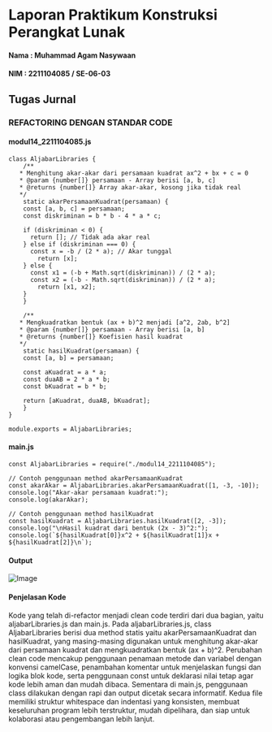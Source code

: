 # Laporan Praktikum Konstruksi Perangkat Lunak
#### Nama : Muhammad Agam Nasywaan
#### NIM : 2211104085 / SE-06-03

## Tugas Jurnal

### REFACTORING DENGAN STANDAR CODE

#### modul14_2211104085.js

```
class AljabarLibraries {
    /**
   * Menghitung akar-akar dari persamaan kuadrat ax^2 + bx + c = 0
   * @param {number[]} persamaan - Array berisi [a, b, c]
   * @returns {number[]} Array akar-akar, kosong jika tidak real
   */
    static akarPersamaanKuadrat(persamaan) {
    const [a, b, c] = persamaan;
    const diskriminan = b * b - 4 * a * c;

    if (diskriminan < 0) {
      return []; // Tidak ada akar real
    } else if (diskriminan === 0) {
      const x = -b / (2 * a); // Akar tunggal
        return [x];
    } else {
      const x1 = (-b + Math.sqrt(diskriminan)) / (2 * a);
      const x2 = (-b - Math.sqrt(diskriminan)) / (2 * a);
        return [x1, x2];
    }
    }

    /**
   * Mengkuadratkan bentuk (ax + b)^2 menjadi [a^2, 2ab, b^2]
   * @param {number[]} persamaan - Array berisi [a, b]
   * @returns {number[]} Koefisien hasil kuadrat
   */
    static hasilKuadrat(persamaan) {
    const [a, b] = persamaan;

    const aKuadrat = a * a;
    const duaAB = 2 * a * b;
    const bKuadrat = b * b;

    return [aKuadrat, duaAB, bKuadrat];
    }
}

module.exports = AljabarLibraries;
```

#### main.js

```
const AljabarLibraries = require("./modul14_2211104085");

// Contoh penggunaan method akarPersamaanKuadrat
const akarAkar = AljabarLibraries.akarPersamaanKuadrat([1, -3, -10]);
console.log("Akar-akar persamaan kuadrat:");
console.log(akarAkar);

// Contoh penggunaan method hasilKuadrat
const hasilKuadrat = AljabarLibraries.hasilKuadrat([2, -3]);
console.log("\nHasil kuadrat dari bentuk (2x - 3)^2:");
console.log(`${hasilKuadrat[0]}x^2 + ${hasilKuadrat[1]}x + ${hasilKuadrat[2]}\n`);
```

#### Output
![Image](https://github.com/user-attachments/assets/8a56f098-0176-488e-b400-6ba2abfd3836)

#### Penjelasan Kode
Kode yang telah di-refactor menjadi clean code terdiri dari dua bagian, yaitu aljabarLibraries.js dan main.js. Pada aljabarLibraries.js, class AljabarLibraries berisi dua method statis yaitu akarPersamaanKuadrat dan hasilKuadrat, yang masing-masing digunakan untuk menghitung akar-akar dari persamaan kuadrat dan mengkuadratkan bentuk (ax + b)^2. Perubahan clean code mencakup penggunaan penamaan metode dan variabel dengan konvensi camelCase, penambahan komentar untuk menjelaskan fungsi dan logika blok kode, serta penggunaan const untuk deklarasi nilai tetap agar kode lebih aman dan mudah dibaca. Sementara di main.js, penggunaan class dilakukan dengan rapi dan output dicetak secara informatif. Kedua file memiliki struktur whitespace dan indentasi yang konsisten, membuat keseluruhan program lebih terstruktur, mudah dipelihara, dan siap untuk kolaborasi atau pengembangan lebih lanjut.